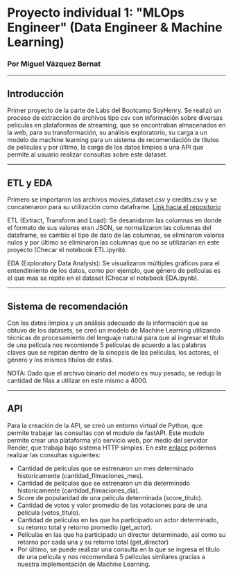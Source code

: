 # Proyecto individual 1: "MLOps Engineer" (Data Engineer & Machine Learning)
### Por Miguel Vázquez Bernat
-----------------------------------------
## Introducción
Primer proyecto de la parte de Labs del Bootcamp SoyHenry.
Se realizó un proceso de extracción de archivos tipo csv con información sobre diversas peliculas en plataformas de streaming, que se encontraban almacenados en la web, para su transformación, su análisis exploratorio, su carga a un modelo de machine learning para un sistema de recomendación de títulos de películas y por último, la carga de los datos limpios a una API que permite al usuario realizar consultas sobre este dataset.

----------------------------------

## ETL y EDA
Primero se importaron los archivos movies_dataset.csv y credits.csv y se concatenaron para su utilización como dataframe. [Link hacia el repositorio](https://drive.google.com/drive/folders/1WzUxe32Lqeh8rccOvdSMt2o2PaNu1iN4?usp=sharing)

ETL (Extract, Transform and Load): Se desanidaron las columnas en donde el formato de sus valores eran JSON, se normalizaron las columnas del dataframe, se cambio el tipo de dato de las columnas, se eliminaron valores nulos y por último se eliminaron las columnas que no se utilizarían en este proyecto (Checar el notebook ETL.ipynb).

EDA (Exploratory Data Analysis): Se visualizaron múltiples gráficos para el entendimiento de los datos, como por ejemplo, que género de películas es el que mas se repite en el dataset (Checar el notebook EDA.ipynb).

-------------------
## Sistema de recomendación
Con los datos limpios y un análisis adecuado de la información que se obtuvo de los datasets, se creó un modelo de Machine Learning utilizando técnicas de procesamiento del lenguaje natural para que al ingresar el título de una película nos recomiende 5 películas de acuerdo a las palabras claves que se repitan dentro de la sinopsis de las películas, los actores, el género y los mismos títulos de estas.

NOTA: Dado que el archivo binario del modelo es muy pesado, se redujo la cantidad de filas a utilizar en este mismo a 4000.

---------------------------------------

## API
Para la creación de la API, se creó un entorno virtual de Python, que permite trabajar las consultas con el modulo de fastAPI. Este modulo permite crear una plataforma y/o servicio web, por medio del servidor Render, que trabaja bajo sistema HTTP simples. En este [enlace](https://proyecto-individual-ml-ops-awac.onrender.com/docs) podemos realizar las consultas siguientes:

* Cantidad de películas que se estrenaron un mes determinado historicamente (cantidad_filmaciones_mes).
* Cantidad de películas que se estrenaron un día determinado historicamente (cantidad_filmaciones_dia).
* Score de popularidad de una película determinada (score_titulo).
* Cantidad de votos y valor promedio de las votaciones para de una película (votos_titulo).
* Cantidad de películas en las que ha participado un actor determinado, su retorno total y retorno promedio (get_actor).
* Películas en las que ha participado un director determinado, así como su retorno por cada una y su retorno total (get_director)
* Por último, se puede realizar una consulta en la que se ingresa el título de una película y nos recomendará 5 películas similares gracias a nuestra implementación de Machine Learning.